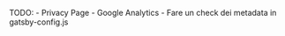 TODO:
    - Privacy Page
    - Google Analytics
    - Fare un check dei metadata in gatsby-config.js